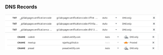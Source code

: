 ---
---
### DNS Records

<img src="/images/dns1.png" height="60%" width="100%" alt="DNS in Cloudflare"/>
<img src="/images/dns2.png" height="60%" width="100%" alt="DNS in Cloudflare"/>
